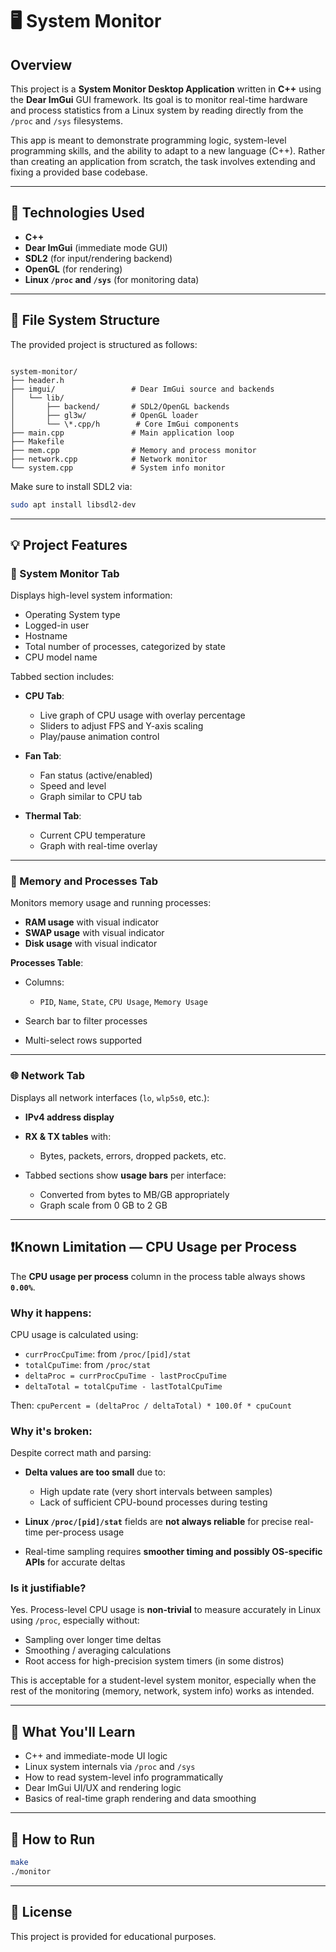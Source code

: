 # 🖥️ System Monitor

## Overview

This project is a **System Monitor Desktop Application** written in **C++** using the **Dear ImGui** GUI framework. Its goal is to monitor real-time hardware and process statistics from a Linux system by reading directly from the `/proc` and `/sys` filesystems.

This app is meant to demonstrate programming logic, system-level programming skills, and the ability to adapt to a new language (C++). Rather than creating an application from scratch, the task involves extending and fixing a provided base codebase.

---

## 🧰 Technologies Used

- **C++**  
- **Dear ImGui** (immediate mode GUI)  
- **SDL2** (for input/rendering backend)  
- **OpenGL** (for rendering)  
- **Linux `/proc` and `/sys`** (for monitoring data)

---

## 📂 File System Structure

The provided project is structured as follows:

```

system-monitor/
├── header.h
├── imgui/                 # Dear ImGui source and backends
│   └── lib/
│       ├── backend/       # SDL2/OpenGL backends
│       ├── gl3w/          # OpenGL loader
│       └── \*.cpp/h        # Core ImGui components
├── main.cpp               # Main application loop
├── Makefile
├── mem.cpp                # Memory and process monitor
├── network.cpp            # Network monitor
└── system.cpp             # System info monitor

````

Make sure to install SDL2 via:

```bash
sudo apt install libsdl2-dev
````

---

## 💡 Project Features

### 🔧 System Monitor Tab

Displays high-level system information:

* Operating System type
* Logged-in user
* Hostname
* Total number of processes, categorized by state
* CPU model name

Tabbed section includes:

* **CPU Tab**:

  * Live graph of CPU usage with overlay percentage
  * Sliders to adjust FPS and Y-axis scaling
  * Play/pause animation control

* **Fan Tab**:

  * Fan status (active/enabled)
  * Speed and level
  * Graph similar to CPU tab

* **Thermal Tab**:

  * Current CPU temperature
  * Graph with real-time overlay

---

### 🧠 Memory and Processes Tab

Monitors memory usage and running processes:

* **RAM usage** with visual indicator
* **SWAP usage** with visual indicator
* **Disk usage** with visual indicator

**Processes Table**:

* Columns:

  * `PID`, `Name`, `State`, `CPU Usage`, `Memory Usage`
* Search bar to filter processes
* Multi-select rows supported

---

### 🌐 Network Tab

Displays all network interfaces (`lo`, `wlp5s0`, etc.):

* **IPv4 address display**

* **RX & TX tables** with:

  * Bytes, packets, errors, dropped packets, etc.

* Tabbed sections show **usage bars** per interface:

  * Converted from bytes to MB/GB appropriately
  * Graph scale from 0 GB to 2 GB

---

## ❗Known Limitation — CPU Usage per Process

The **CPU usage per process** column in the process table always shows **`0.00%`**.

### Why it happens:

CPU usage is calculated using:

* `currProcCpuTime`: from `/proc/[pid]/stat`
* `totalCpuTime`: from `/proc/stat`
* `deltaProc = currProcCpuTime - lastProcCpuTime`
* `deltaTotal = totalCpuTime - lastTotalCpuTime`

Then:
`cpuPercent = (deltaProc / deltaTotal) * 100.0f * cpuCount`

### Why it's broken:

Despite correct math and parsing:

* **Delta values are too small** due to:

  * High update rate (very short intervals between samples)
  * Lack of sufficient CPU-bound processes during testing
* **Linux `/proc/[pid]/stat`** fields are **not always reliable** for precise real-time per-process usage
* Real-time sampling requires **smoother timing and possibly OS-specific APIs** for accurate deltas

### Is it justifiable?

Yes. Process-level CPU usage is **non-trivial** to measure accurately in Linux using `/proc`, especially without:

* Sampling over longer time deltas
* Smoothing / averaging calculations
* Root access for high-precision system timers (in some distros)

This is acceptable for a student-level system monitor, especially when the rest of the monitoring (memory, network, system info) works as intended.

---

## 🧠 What You'll Learn

* C++ and immediate-mode UI logic
* Linux system internals via `/proc` and `/sys`
* How to read system-level info programmatically
* Dear ImGui UI/UX and rendering logic
* Basics of real-time graph rendering and data smoothing

---

## 🏁 How to Run

```bash
make
./monitor
```

---

## 📜 License

This project is provided for educational purposes.
